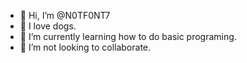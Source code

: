 - 👋 Hi, I’m @N0TF0NT7
- 👀 I love dogs.
- 🌱 I’m currently learning how to do basic programing.
- 💞️ I’m not looking to collaborate.

<!---
N0TF0NT7/N0TF0NT7 is a ✨ special ✨ repository because its `README.md` (this file) appears on your GitHub profile.
You can click the Preview link to take a look at your changes.
--->
